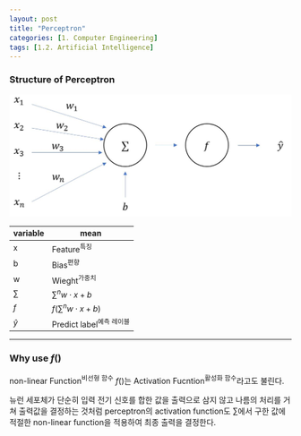 ```yaml
---
layout: post 
title: "Perceptron"
categories: [1. Computer Engineering]
tags: [1.2. Artificial Intelligence]
---
```


### Structure of Perceptron

![perceptron](https://raw.githubusercontent.com/maizer2/gitblog_img/main/img/1.%20Computer%20Engineering/1.2.%20Artificial%20Intelligence/2022-05-18-perseptron/Perceptron.JPG)

|variable|mean|
|--------|----|
|x|Feature<sup>특징</sup>|
|b|Bias<sup>편향</sup>|
|w|Wieght<sup>가중치</sup>|
|$\sum$|$\sum^{n}w\cdot x + b$|
|$f$|$f(\sum^{n}w\cdot x + b)$
|$\hat{y}$|Predict label<sup>예측 레이블|

---

### Why use $f()$

non-linear Function<sup>비선형 함수</sup> $f()$는 Activation Fucntion<sup>활성화 함수</sup>라고도 불린다.

뉴런 세포체가 단순히 입력 전기 신호를 합한 값을 출력으로 삼지 않고 나름의 처리를 거쳐 출력값을 결정하는 것처럼 perceptron의 activation function도 $\sum$에서 구한 값에 적절한 non-linear function을 적용하여 최종 출력을 결정한다.